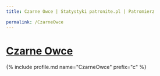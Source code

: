 ```yaml
---
title: Czarne Owce | Statystyki patronite.pl | Patromierz

permalink: /CzarneOwce
---
```


# [Czarne Owce](https://patronite.pl/CzarneOwce)

{% include profile.md name="CzarneOwce" prefix="c" %}
